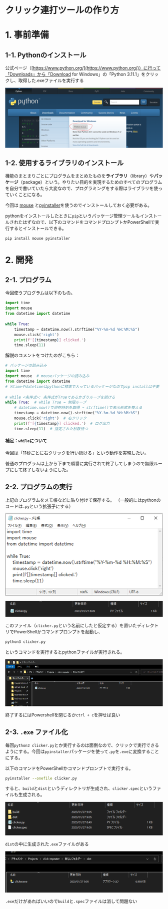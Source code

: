 # クリック連打ツールの作り方

# 1. 事前準備
## 1-1. Pythonのインストール

公式ページ（[https://www.python.org/](https://www.python.org/)）に行って「Downloads」から「Download for Windows」の「Python 3.11.1」をクリックし、取得した.exeファイルを実行する

![image-20230127080259105](index.assets/image-20230127080259105.png)

## 1-2. 使用するライブラリのインストール

機能のまとまりごとにプログラムをまとめたものを**ライブラリ**（library）や**パッケージ**（package）という。やりたい目的を実現するためのすべてのプログラムを自分で書いていたら大変なので、プログラミングをする際はライブラリを使っていくことになる。

今回は [mouse](https://pypi.org/project/mouse/) と[pyinstaller](https://pypi.org/project/pyinstaller/)を使うのでインストールしておく必要がある。

pythonをインストールしたときに`pip`というパッケージ管理ツールもインストールされたはずなので、以下のコマンドをコマンドプロンプトかPowerShellで実行するとインストールできる。

```shell
pip install mouse pyinstaller
```



# 2. 開発

## 2-1. プログラム

今回使うプログラムは以下のもの。

```python
import time
import mouse
from datetime import datetime

while True:
    timestamp = datetime.now().strftime("%Y-%m-%d %H:%M:%S")
    mouse.click('right')
    print(f'[{timestamp}] clicked.')
    time.sleep(11)
```



解説のコメントをつけたのがこちら：

```python
# パッケージの読み込み
import time
import mouse  # mouseパッケージの読み込み
from datetime import datetime
# ※timeやdatetimeはpythonに標準で入っているパッケージなのでpip installは不要

# while <条件式>: 条件式がTrueであるかぎりループを続ける
while True:  # while True = 無限ループ
    # datetime.now()で現在時刻を取得 → strftime()で表示形式を整える
    timestamp = datetime.now().strftime("%Y-%m-%d %H:%M:%S")
    mouse.click('right')  # 右クリック
    print(f'[{timestamp}] clicked.')  # ログ出力
    time.sleep(11)  # 指定された秒数待つ
```



#### 補足：`while`について

今回は「11秒ごとに右クリックを行い続ける」という動作を実現したい。

普通のプログラムは上から下まで順番に実行されて終了してしまうので無限ループにして終了しないようにした。



## 2-2. プログラムの実行

上記のプログラムをメモ帳などに貼り付けて保存する。
（一般的にはpythonのコードは`.py`という拡張子にする）

![image-20230127084929305](index.assets/image-20230127084929305.png)

![image-20230127085038305](index.assets/image-20230127085038305.png)

このファイル（`clicker.py`という名前にしたと仮定する）を置いたディレクトリでPowerShellかコマンドプロンプトを起動し、

```sh
python3 clicker.py
```

というコマンドを実行するとpythonファイルが実行される。

![run-by-shell](index.assets/run-by-shell.gif)

終了するにはPowershellを閉じるか`ctrl + c`を押せば良い

## 2-3. `.exe` ファイル化

毎回`python3 clicker.py`とか実行するのは面倒なので、クリックで実行できるようにする。今回は`pyinstaller`パッケージを使って`.py`を`.exe`に変換することにする。

以下のコマンドをPowerShellかコマンドプロンプトで実行する。

```sh
pyinstaller --onefile clicker.py
```

すると、`build`と`dist`というディレクトリが生成され、`clicker.spec`というファイルも生成される。

![image-20230127090600828](index.assets/image-20230127090600828.png)

`dist`の中に生成された`.exe`ファイルがある

![image-20230127090613541](index.assets/image-20230127090613541.png)

`.exe`だけがあればいいので`build`と`.spec`ファイルは消して問題ない













